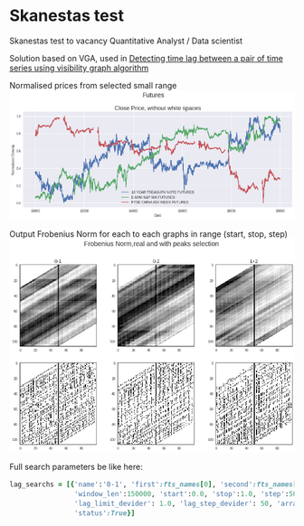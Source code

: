 # Skanestas test

Skanestas test to vacancy Quantitative Analyst / Data scientist

Solution based on VGA, used in [Detecting time lag between a pair of time series using visibility graph algorithm](https://www.researchgate.net/publication/349656577_Detecting_time_lag_between_a_pair_of_time_series_using_visibility_graph_algorithm)

Normalised prices from selected small range
![alt text](https://github.com/asferatum/skanestas/blob/main/prices_norm.png?raw=true)

Output Frobenius Norm for each to each graphs in range (start, stop, step)
![alt text](https://github.com/asferatum/skanestas/blob/main/output.png?raw=true)

Full search parameters be like here:
```rb
lag_searchs = [{'name':'0-1', 'first':fts_names[0], 'second':fts_names[1], 'dir': -1, 
                'window_len':150000, 'start':0.0, 'stop':1.0, 'step':5000, 
                'lag_limit_devider': 1.0, 'lag_step_devider': 50, 'array_fullnes':50,
                'status':True}]
```
